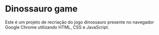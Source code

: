 # Dinossauro game

Este é um projeto de recriação do jogo dinossauro presente no navegador Google Chrome utilizando HTML, CSS e JavaScript.


